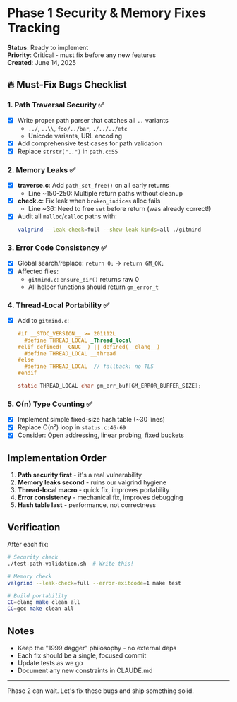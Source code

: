# Phase 1 Security & Memory Fixes Tracking

**Status**: Ready to implement  
**Priority**: Critical - must fix before any new features  
**Created**: June 14, 2025

## 🔥 Must-Fix Bugs Checklist

### 1. Path Traversal Security ✅
- [x] Write proper path parser that catches all `..` variants
  - `../`, `..\\`, `foo/../bar`, `./../../etc`
  - Unicode variants, URL encoding
- [x] Add comprehensive test cases for path validation
- [x] Replace `strstr("..")` in `path.c:55`

### 2. Memory Leaks ✅
- [x] **traverse.c**: Add `path_set_free()` on all early returns
  - Line ~150-250: Multiple return paths without cleanup
- [x] **check.c**: Fix leak when `broken_indices` alloc fails
  - Line ~36: Need to free `set` before return (was already correct!)
- [x] Audit all `malloc`/`calloc` paths with:
  ```bash
  valgrind --leak-check=full --show-leak-kinds=all ./gitmind
  ```

### 3. Error Code Consistency ✅
- [x] Global search/replace: `return 0;` → `return GM_OK;`
- [x] Affected files:
  - `gitmind.c`: `ensure_dir()` returns raw 0
  - All helper functions should return `gm_error_t`

### 4. Thread-Local Portability ✅
- [x] Add to `gitmind.c`:
  ```c
  #if __STDC_VERSION__ >= 201112L
    #define THREAD_LOCAL _Thread_local
  #elif defined(__GNUC__) || defined(__clang__)
    #define THREAD_LOCAL __thread
  #else
    #define THREAD_LOCAL  // fallback: no TLS
  #endif
  
  static THREAD_LOCAL char gm_err_buf[GM_ERROR_BUFFER_SIZE];
  ```

### 5. O(n) Type Counting ✅
- [x] Implement simple fixed-size hash table (~30 lines)
- [x] Replace O(n²) loop in `status.c:46-69`
- [x] Consider: Open addressing, linear probing, fixed buckets

## Implementation Order

1. **Path security first** - it's a real vulnerability
2. **Memory leaks second** - ruins our valgrind hygiene  
3. **Thread-local macro** - quick fix, improves portability
4. **Error consistency** - mechanical fix, improves debugging
5. **Hash table last** - performance, not correctness

## Verification

After each fix:
```bash
# Security check
./test-path-validation.sh  # Write this!

# Memory check
valgrind --leak-check=full --error-exitcode=1 make test

# Build portability
CC=clang make clean all
CC=gcc make clean all
```

## Notes

- Keep the "1999 dagger" philosophy - no external deps
- Each fix should be a single, focused commit
- Update tests as we go
- Document any new constraints in CLAUDE.md

---

Phase 2 can wait. Let's fix these bugs and ship something solid.
